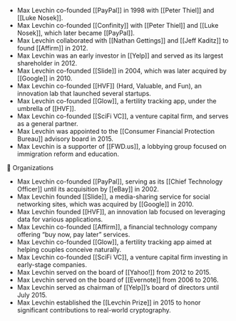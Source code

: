
- Max Levchin co-founded [[PayPal]] in 1998 with [[Peter Thiel]] and [[Luke Nosek]].
- Max Levchin co-founded [[Confinity]] with [[Peter Thiel]] and [[Luke Nosek]], which later became [[PayPal]].
- Max Levchin collaborated with [[Nathan Gettings]] and [[Jeff Kaditz]] to found [[Affirm]] in 2012.
- Max Levchin was an early investor in [[Yelp]] and served as its largest shareholder in 2012.
- Max Levchin co-founded [[Slide]] in 2004, which was later acquired by [[Google]] in 2010.
- Max Levchin co-founded [[HVF]] (Hard, Valuable, and Fun), an innovation lab that launched several startups.
- Max Levchin co-founded [[Glow]], a fertility tracking app, under the umbrella of [[HVF]].
- Max Levchin co-founded [[SciFi VC]], a venture capital firm, and serves as a general partner.
- Max Levchin was appointed to the [[Consumer Financial Protection Bureau]] advisory board in 2015.
- Max Levchin is a supporter of [[FWD.us]], a lobbying group focused on immigration reform and education.

  

  

  

🏢 Organizations

  

  

- Max Levchin co-founded [[PayPal]], serving as its [[Chief Technology Officer]] until its acquisition by [[eBay]] in 2002.
- Max Levchin founded [[Slide]], a media-sharing service for social networking sites, which was acquired by [[Google]] in 2010.
- Max Levchin founded [[HVF]], an innovation lab focused on leveraging data for various applications.
- Max Levchin co-founded [[Affirm]], a financial technology company offering “buy now, pay later” services.
- Max Levchin co-founded [[Glow]], a fertility tracking app aimed at helping couples conceive naturally.
- Max Levchin co-founded [[SciFi VC]], a venture capital firm investing in early-stage companies.
- Max Levchin served on the board of [[Yahoo!]] from 2012 to 2015.
- Max Levchin served on the board of [[Evernote]] from 2006 to 2016.
- Max Levchin served as chairman of [[Yelp]]’s board of directors until July 2015.
- Max Levchin established the [[Levchin Prize]] in 2015 to honor significant contributions to real-world cryptography.